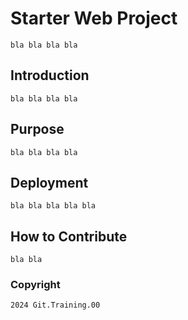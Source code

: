 # Starter Web Project

	bla bla bla bla 
## Introduction
	bla bla bla bla 
## Purpose 
	bla bla bla bla 
## Deployment
	bla bla bla bla bla
## How to Contribute
	bla bla

### Copyright 

	2024 Git.Training.00
	
	